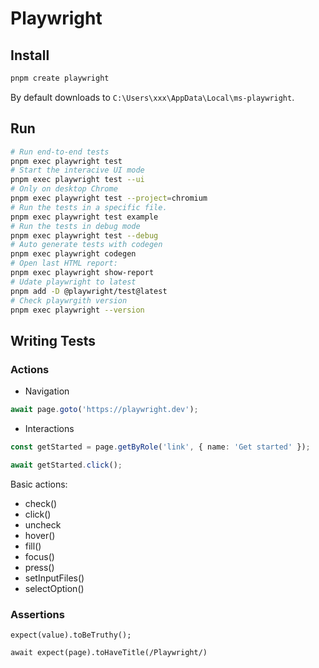 # Playwright

## Install

```sh
pnpm create playwright
```

By default downloads to `C:\Users\xxx\AppData\Local\ms-playwright`.

## Run

```sh
# Run end-to-end tests
pnpm exec playwright test
# Start the interacive UI mode
pnpm exec playwright test --ui
# Only on desktop Chrome
pnpm exec playwright test --project=chromium
# Run the tests in a specific file.
pnpm exec playwright test example
# Run the tests in debug mode
pnpm exec playwright test --debug
# Auto generate tests with codegen
pnpm exec playwright codegen
# Open last HTML report:
pnpm exec playwright show-report
# Udate playwright to latest
pnpm add -D @playwright/test@latest
# Check playwrgith version
pnpm exec playwright --version
```

## Writing Tests

### Actions

* Navigation

```ts
await page.goto('https://playwright.dev');
```

* Interactions

```ts
const getStarted = page.getByRole('link', { name: 'Get started' });

await getStarted.click();
```

Basic actions:

* check()
* click()
* uncheck
* hover()
* fill()
* focus()
* press()
* setInputFiles()
* selectOption()

### Assertions

`expect(value).toBeTruthy();`

`await expect(page).toHaveTitle(/Playwright/)`
